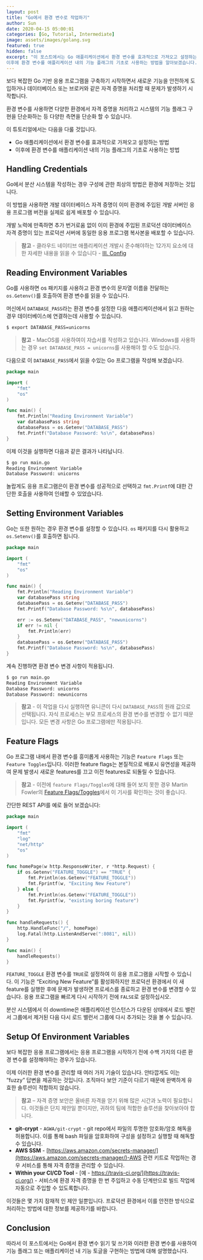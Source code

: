```yaml
---
layout: post
title: "Go에서 환경 변수로 작업하기"
author: Sun
date: 2020-04-15 05:00:01
categories: [Go, Tutorial, Intermediate]
image: assets/images/golang.svg
featured: true
hidden: false
excerpt: "이 포스트에서는 Go 애플리케이션에서 환경 변수를 효과적으로 가져오고 설정하는 방법과 
이후에 환경 변수를 애플리케이션 내의 기능 플래그의 기초로 사용하는 방법을 알아보겠습니다."
---
```


보다 복잡한 Go 기반 응용 프로그램을 구축하기 시작하면서 새로운 기능을 안전하게 도입하거나 
데이터베이스 또는 브로커와 같은 자격 증명을 처리할 때 문제가 발생하기 시작합니다.

환경 변수를 사용하면 다양한 환경에서 자격 증명을 처리하고 시스템의 기능 플래그 구현을 단순화하는 등 
다양한 측면을 단순화 할 수 있습니다.

이 튜토리얼에서는 다음을 다룰 것입니다.
* Go 애플리케이션에서 환경 변수를 효과적으로 가져오고 설정하는 방법
* 이후에 환경 변수를 애플리케이션 내의 기능 플래그의 기초로 사용하는 방법

## Handling Credentials

Go에서 분산 시스템을 작성하는 경우 구성에 관한 최상의 방법은 환경에 저장하는 것입니다.

이 방법을 사용하면 개발 데이터베이스 자격 증명이 이미 환경에 주입된 개발 서버인 응용 프로그램 버전을 
실제로 쉽게 배포할 수 있습니다.

개발 노력에 만족하면 추가 번거로움 없이 이미 환경에 주입된 프로덕션 데이터베이스 자격 증명이 있는 
프로덕션 서버에 동일한 응용 프로그램 복사본을 배포할 수 있습니다.

> **참고** - 클라우드 네이티브 애플리케이션 개발시 준수해야하는 12가지 요소에 대한 
>자세한 내용을 읽을 수 있습니다 - [III. Config](https://12factor.net/config)

## Reading Environment Variables

Go를 사용하면 os 패키지를 사용하고 환경 변수의 문자열 이름을 전달하는 
`os.Getenv()`를 호출하여 환경 변수를 읽을 수 있습니다.

머신에서 `DATABASE_PASS`라는 환경 변수를 설정한 다음 애플리케이션에서 읽고 원하는 경우 
데이터베이스에 연결하는데 사용할 수 있습니다.

```bash
$ export DATABASE_PASS=unicorns
```

>**참고** - MacOS를 사용하여이 자습서를 작성하고 있습니다. 
>Windows를 사용하는 경우 `set DATABASE_PASS = unicorns`를 사용해야 할 수도 있습니다.

다음으로 이 `DATABASE_PASS`에서 읽을 수있는 Go 프로그램을 작성해 보겠습니다.

```go 
package main

import (
    "fmt"
    "os"
)

func main() {
    fmt.Println("Reading Environment Variable")
    var databasePass string
    databasePass = os.Getenv("DATABASE_PASS")
    fmt.Printf("Database Password: %s\n", databasePass)
}
```

이제 이것을 실행하면 다음과 같은 결과가 나타납니다.

```bash
$ go run main.go
Reading Environment Variable
Database Password: unicorns
```

놀랍게도 응용 프로그램은이 환경 변수를 성공적으로 선택하고 `fmt.Printf`에 대한 간단한 호출을 사용하여 
인쇄할 수 있었습니다.

## Setting Environment Variables

Go는 또한 원하는 경우 환경 변수를 설정할 수 있습니다. 
`os` 패키지를 다시 활용하고 `os.Setenv()`를 호출하면 됩니다.

```go 
package main

import (
    "fmt"
    "os"
)

func main() {
    fmt.Println("Reading Environment Variable")
    var databasePass string
    databasePass = os.Getenv("DATABASE_PASS")
    fmt.Printf("Database Password: %s\n", databasePass)

    err := os.Setenv("DATABASE_PASS", "newunicorns")
    if err != nil {
        fmt.Println(err)
    }
    databasePass = os.Getenv("DATABASE_PASS")
    fmt.Printf("Database Password: %s\n", databasePass)
}
```

계속 진행하면 환경 변수 변경 사항이 적용됩니다.

```bash
$ go run main.go
Reading Environment Variable
Database Password: unicorns
Database Password: newunicorns
```

>**참고** - 이 작업을 다시 실행하면 유니콘이 다시 `DATABASE_PASS`의 원래 값으로 선택됩니다. 
>자식 프로세스는 부모 프로세스의 환경 변수를 변경할 수 없기 때문입니다. 
>모든 변경 사항은 Go 프로그램에만 적용됩니다.

## Feature Flags

Go 프로그램 내에서 환경 변수를 흥미롭게 사용하는 기능은 `Feature Flags` 또는 `Feature Toggles`입니다. 
이러한 feature flags는 본질적으로 배포시 유연성을 제공하여 문제 발생시 새로운 features를 끄고 
이전 features로 되돌릴 수 있습니다.

>**참고** - 이전에 `feature Flags/Toggles`에 대해 들어 보지 못한 경우 
>Martin Fowler의 [Feature Flags/Toggles](https://martinfowler.com/articles/feature-toggles.html)에서
>이 기사를 확인하는 것이 좋습니다.

간단한 REST API를 예로 들어 보겠습니다:

```go 
package main

import (
    "fmt"
    "log"
    "net/http"
    "os"
)

func homePage(w http.ResponseWriter, r *http.Request) {
    if os.Getenv("FEATURE_TOGGLE") == "TRUE" {
        fmt.Println(os.Getenv("FEATURE_TOGGLE"))
        fmt.Fprintf(w, "Exciting New Feature")
    } else {
        fmt.Println(os.Getenv("FEATURE_TOGGLE"))
        fmt.Fprintf(w, "existing boring feature")
    }
}

func handleRequests() {
    http.HandleFunc("/", homePage)
    log.Fatal(http.ListenAndServe(":8081", nil))
}

func main() {
    handleRequests()
}
```

`FEATURE_TOGGLE` 환경 변수를 `TRUE`로 설정하여 이 응용 프로그램을 시작할 수 있습니다.
이 기능은 “Exciting New Feature”를 활성화하지만 프로덕션 환경에서 이 새 feature를 실행한 후에 
문제가 발생하면 프로세스를 종료하고 환경 변수를 변경할 수 있습니다. 
응용 프로그램을 빠르게 다시 시작하기 전에 `FALSE`로 설정하십시오.

분산 시스템에서 이 downtime은 애플리케이션 인스턴스가 다운된 상태에서 로드 밸런서 그룹에서 제거된 다음 
다시 로드 밸런서 그룹에 다시 추가되는 것을 볼 수 있습니다.

## Setup Of Environment Variables

보다 복잡한 응용 프로그램에서는 응용 프로그램을 시작하기 전에 
수백 가지의 다른 환경 변수를 설정해야하는 경우가 있습니다.

이제 이러한 환경 변수를 관리할 때 여러 가지 기술이 있습니다. 
안타깝게도 이는 “fuzzy” 답변을 제공하는 것입니다. 
조직마다 보안 기준이 다르기 때문에 완벽하게 유효한 솔루션이 적합하지 않습니다.

>**참고** – 자격 증명 보안은 올바른 자격을 얻기 위해 많은 시간과 노력이 필요합니다. 
>이것들은 단지 제안일 뿐이지만, 귀하의 팀에 적합한 솔루션을 찾아보아야 합니다.

* **git-crypt** - `AGWA/git-crypt` - git repo에서 파일의 투명한 암호화/암호 해독을 허용합니다.
이를 통해 bash 파일을 암호화하여 구성을 설정하고 실행할 때 해독할 수 있습니다.
* **AWS SSM** - [https://aws.amazon.com/secrets-manager/](https://aws.amazon.com/secrets-manager/)-AWS 관련 키트로 작업하는 경우 서비스를 통해 자격 증명을 관리할 수 있습니다.
* **Within your CI/CD Tool** - [예 - https://travis-ci.org/](https://travis-ci.org/) - 서비스에 환경 자격 증명을 한 번 주입하고 
수동 단계만으로 빌드 작업에 자동으로 주입할 수 있도록합니다.

이것들은 몇 가지 잠재적 인 제안 일뿐입니다. 
프로덕션 환경에서 이를 안전한 방식으로 처리하는 방법에 대한 정보를 제공하기를 바랍니다.

## Conclusion

따라서 이 포스트에서는 Go에서 환경 변수 읽기 및 쓰기와 이러한 환경 변수를 사용하여 
기능 플래그 또는 애플리케이션 내 기능 토글을 구현하는 방법에 대해 설명했습니다.